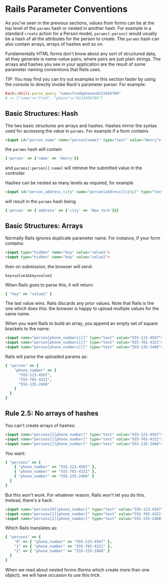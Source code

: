 # Rails Parameter Conventions

As you've seen in the previous sections, values from forms can be at
the top level of the `params` hash or nested in another hash. For
example in a standard `create` action for a Person model,
`params[:person]` would usually be a hash of all the attributes for
the person to create. The `params` hash can also contain arrays,
arrays of hashes and so on.

Fundamentally HTML forms don't know about any sort of structured data,
all they generate is name–value pairs, where pairs are just plain
strings. The arrays and hashes you see in your application are the
result of some parameter naming conventions that Rails uses.

TIP: You may find you can try out examples in this section faster by
using the console to directly invoke Rack's parameter parser. For
example:

```ruby
Rack::Utils.parse_query "name=fred&phone=0123456789"
# => {"name"=>"fred", "phone"=>"0123456789"}
```

## Basic Structures: Hash

The two basic structures are arrays and hashes. Hashes mirror the
syntax used for accessing the value in `params`. For example if a form
contains

```html
<input id="person_name" name="person[name]" type="text" value="Henry">
```

the `params` hash will contain

```ruby
{'person' => {'name' => 'Henry'}}
```

and `params[:person][:name]` will retrieve the submitted value in the
controller.

Hashes can be nested as many levels as required, for example

```html
<input id="person_address_city" name="person[address][city]" type="text" value="New York">
```

will result in the `params` hash being

```ruby
{'person' => {'address' => {'city' => 'New York'}}}
```

## Basic Structures: Arrays

Normally Rails ignores duplicate parameter name. For instance, if your
form contains:

```html
<input type="hidden" name="key" value="value1">
<input type="hidden" name="key" value="value2">
```

then on submission, the browser will send:

    key=value1&key=value2

When Rails goes to parse this, it will return:

```ruby
{ "key" => "value2" }
```

The last value wins. Rails discards any prior values. Note that Rails
is the one which does this: the browser is happy to upload multiple
values for the same name.

When you want Rails to build an array, you append an empty set of
square brackets to the name:

```html
<input name="person[phone_numbers][]" type="text" value="555-123-4567">
<input name="person[phone_numbers][]" type="text" value="555-765-4321">
<input name="person[phone_numbers][]" type="text" value="555-135-2468">
```

Rails will parse the uploaded params as:

```ruby
{ "person" => {
    "phone_number" => [
      "555-123-4567",
      "555-765-4321",
      "555-135-2468"
    ]
  }
}
```

## Rule 2.5: No arrays of hashes

You can't create arrays of hashes:

```html
<input name="persons[][phone_number]" type="text" value="555-123-4567">
<input name="persons[][phone_number]" type="text" value="555-765-4321">
<input name="persons[][phone_number]" type="text" value="555-135-2468">
```

You want:

```ruby
{ "persons" => [
    { "phone_number" => "555-123-4567" },
    { "phone_number" => "555-765-4321" },
    { "phone_number" => "555-135-2468" }
  ]
}
```

But this won't work. For whatever reason, Rails won't let you do
this. Instead, there's a hack:

```html
<input name="persons[0][phone_number]" type="text" value="555-123-4567">
<input name="persons[1][phone_number]" type="text" value="555-765-4321">
<input name="persons[2][phone_number]" type="text" value="555-135-2468">
```

Which Rails translates as:

```ruby
{ "persons" => {
    "0" => { "phone_number" => "555-123-4567" },
    "1" => { "phone_number" => "555-765-4321" },
    "2" => { "phone_number" => "555-135-2468" }
  }
}
```

When we read about nested forms (forms which create more than one
object), we will have occasion to use this trick.

